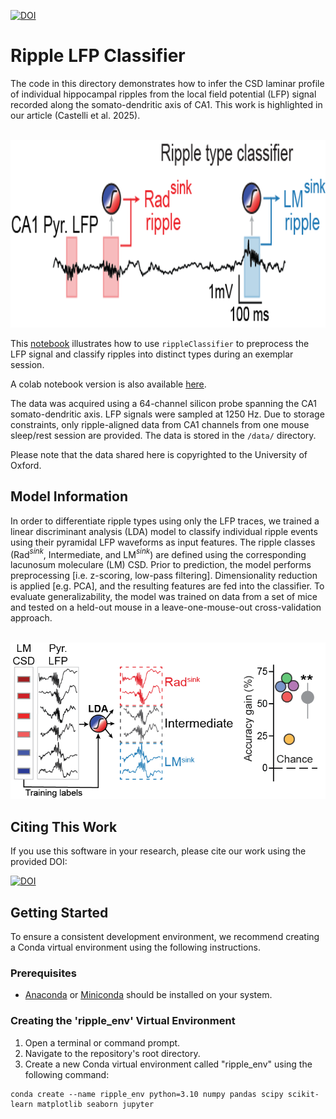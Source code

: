 [![DOI](https://zenodo.org/badge/DOI/xxx.svg)](https://doi.org/xxx)


# Ripple LFP Classifier
The code in this directory demonstrates how to infer the CSD laminar profile of individual hippocampal ripples from the local field potential (LFP) signal recorded along the somato-dendritic axis of CA1. This work is highlighted in our article (Castelli et al. 2025).

<p align="center">
    <img src="./figures/Repo_LFP_example.png" alt="Ripple Classifier" height="300">
</p>


This [notebook](notebooks/predicting_ripple_types_from_LFP_waveform.ipynb) illustrates how to use `rippleClassifier` to preprocess the LFP signal and classify ripples into distinct types during an exemplar session.


A colab notebook version is also available [here](link).

The data was acquired using a 64-channel silicon probe spanning the CA1 somato-dendritic axis. LFP signals were sampled at 1250 Hz. Due to storage constraints, only ripple-aligned data from CA1 channels from one mouse sleep/rest session are provided. The data is stored in the `/data/` directory.


Please note that the data shared here is copyrighted to the University of Oxford.

## Model Information
In order to differentiate ripple types using only the LFP traces, we trained a linear discriminant analysis (LDA) model to classify individual ripple events using their pyramidal LFP waveforms as input features. The ripple classes (Rad$^{sink}$, Intermediate, and LM$^{sink}$) are defined using the corresponding lacunosum moleculare (LM) CSD. Prior to prediction, the model performs preprocessing [i.e. z-scoring, low-pass filtering]. Dimensionality reduction is applied [e.g. PCA], and the resulting features are fed into the classifier. To evaluate generalizability, the model was trained on data from a set of mice and tested on a held-out mouse in a leave-one-mouse-out cross-validation approach.

<p align="center">
    <img src="./figures/Repo_LDA_schematic.png" alt="Model Information" height="250">
</p>



## Citing This Work
If you use this software in your research, please cite our work using the provided DOI:

[![DOI](https://zenodo.org/badge/DOI/xxx.svg)](https://doi.org/xxx)



## Getting Started
To ensure a consistent development environment, we recommend creating a Conda virtual environment using the following instructions.



### Prerequisites
- [Anaconda](https://www.anaconda.com/products/distribution) or [Miniconda](https://docs.conda.io/en/latest/miniconda.html) should be installed on your system.



### Creating the 'ripple_env' Virtual Environment
1. Open a terminal or command prompt.
2. Navigate to the repository's root directory.
3. Create a new Conda virtual environment called "ripple_env" using the following command:
``` shell
conda create --name ripple_env python=3.10 numpy pandas scipy scikit-learn matplotlib seaborn jupyter
 